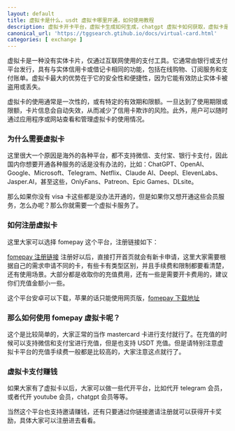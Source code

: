 ```yaml
---
layout: default
title: 虚拟卡是什么，usdt 虚拟卡哪里开通，如何使用教程
description: 虚拟卡开卡平台，虚拟卡生成如何生成，chatgpt 虚拟卡如何获取，虚拟卡是一种仅通过互联网使用的支付工具，具有与实体卡相同的功能，如在线购物和支付账单。它的安全性和便捷性使其能有效防止盗用和丢失，且通常为一次性使用，减少信用卡欺诈风险。用户可以通过fomepay平台轻松注册并管理虚拟卡，适用于开通ChatGPT、Google、Netflix等海外服务。
canonical_url: 'https://tggsearch.gtihub.io/docs/virtual-card.html'
categories: [ exchange ]
---
```

虚拟卡是一种没有实体卡片，仅通过互联网使用的支付工具。它通常由银行或支付平台发行，具有与实体信用卡或借记卡相同的功能，包括在线购物、订阅服务和支付账单。虚拟卡最大的优势在于它的安全性和便捷性，因为它能有效防止实体卡被盗用或丢失。

虚拟卡的使用通常是一次性的，或有特定的有效期和限额。一旦达到了使用期限或限额，卡片信息会自动失效，从而减少了信用卡欺诈的风险。此外，用户可以随时通过应用程序或网站查看和管理虚拟卡的使用情况。

### 为什么需要虚拟卡
这里很大一个原因是海外的各种平台，都不支持微信、支付宝、银行卡支付，因此国内你想要开通各种服务的话是没有办法的，比如：ChatGPT、OpenAI、Google、Microsoft、Telegram、Netflix、Claude AI、Deepl、ElevenLabs、Jasper.AI，甚至这些，OnlyFans、Patreon、Epic Games、DLsite。

那么如果你没有 visa 卡这些都是没办法开通的，但是如果你又想开通这些会员服务，怎么办呢？那么你就需要一个虚拟卡服务了。

### 如何注册虚拟卡
这里大家可以选择 fomepay 这个平台，注册链接如下：

[fomepay 注册链接](./302.html?target=https://C49F8A.fomepay.org) 注册好以后，直接打开首页就会有新卡申请，这里大家需要根据自己的需求申请不同的卡，有些卡有类型区别，并且手续费和限制都要看清楚，还有使用场景。大部分都是收取你的充值费用，还有一些是需要开卡费用的，建议你们充值金额小一些。

这个平台安卓可以下载，苹果的话只能使用网页版，[fomepay 下载地址](./302.html?target=https://visa.fomepay.com/p/success.html)

### 那么如何使用 fomepay 虚拟卡呢？
这个是比较简单的，大家正常的当作 mastercard 卡进行支付就行了。在充值的时候可以支持微信和支付宝进行充值，但是也支持 USDT 充值。但是请特别注意虚拟卡平台的充值手续费一般都是比较高的，大家注意这点就行了。

### 虚拟卡支付赚钱
如果大家有了虚拟卡以后，大家可以做一些代开平台，比如代开 telegram 会员，或者代开 youtube 会员，chatgpt 会员等等。

当然这个平台也支持邀请赚钱，还有只要通过你链接邀请注册就可以获得开卡奖励，具体大家可以注册进去看看。
